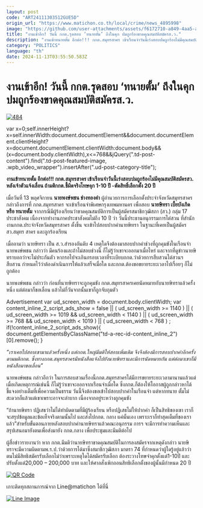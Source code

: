 ```yaml
---
layout: post
code: "ART24111303512GUE5D"
origin_url: "https://www.matichon.co.th/local/crime/news_4895998"
image: "https://github.com/user-attachments/assets/f6172710-a849-4aa5-a64b-a5723acaa70f"
title: "งานเข้าอีก! วันนี้ กกต.รุดสอบ ‘ทนายตั้ม’ ถึงในคุก ปมถูกร้องขาดคุณสมบัติสมัครส.ว."
description: "งานเข้าทนายตั้ม อีกต่อ!!! กกต.สมุทรสาคร เข้าเรือนจำวันนี้เร่งสอบปมถูกร้องไม่มีคุณสมบัติสมัครสว. หลังเจ้าตัวแจ้งเลื่อน ถ้ามติกกต.ชี้ผิดจริงโทษคุก 1-10 ปี"
category: "POLITICS"
language: "th"
date: 2024-11-13T03:55:50.583Z
---
```


# งานเข้าอีก! วันนี้ กกต.รุดสอบ ‘ทนายตั้ม’ ถึงในคุก ปมถูกร้องขาดคุณสมบัติสมัครส.ว.

[![](https://www.matichon.co.th/wp-content/uploads/2024/11/484-1.jpg "484")](https://www.matichon.co.th/wp-content/uploads/2024/11/484-1.jpg)

var x=0;self.innerHeight?x=self.innerWidth:document.documentElement&&document.documentElement.clientHeight?x=document.documentElement.clientWidth:document.body&&(x=document.body.clientWidth),x<=768&&jQuery(".td-post-content").find(".td-post-featured-image, .wpb\_video\_wrapper").insertAfter(".ud-post-category-title");

**งานเข้าทนายตั้ม อีกต่อ!!! กกต.สมุทรสาคร เข้าเรือนจำวันนี้เร่งสอบปมถูกร้องไม่มีคุณสมบัติสมัครสว. หลังเจ้าตัวแจ้งเลื่อน ถ้ามติกกต.ชี้ผิดจริงโทษคุก 1-10 ปี -ตัดสิทธิ์เลือกตั้ง 20 ปี**

เมื่อวันที่ 13 พฤศจิกายน **นายพงษ์พชน ช่างทองคำ** ผู้อำนวยการการเลือกตั้งประจำจังหวัดสมุทรสาคร กล่าวถึงการที่ กกต.สมุทรสาคร จะเข้าเรือนจำพิเศษกรุงเทพมหานคร เพื่อสอบ **นายษิทรา เบี้ยบังเกิด หรือ ทนายตั้ม** จากกรณีมีผู้ร้องเรียนว่าขาดคุณสมบัติการเป็นผู้สมัครสมาชิกวุฒิสภา (สว.) กลุ่ม 17 ประชาสังคม เนื่องจากทำงานภาคประชาสังคมไม่ถึง 10 ปี ว่า วันนี้ประธานอนุกรรมการไต่สวน ที่สำนักงานกกต.ประจำจังหวัดสมุทรสาคร ตั้งขึ้น จะเข้าไปสอบปากคำนายษิทรา ในฐานะที่เคยเป็นผู้สมัคร สว.สมุทร สาคร และถูกร้องเรียน

เมื่อถามว่า นายษิทรา เป็น ส.ว.สำรองอันดับ 4 เหตุใดจึงต้องมาสอบปากคำช่วงที่ถูกคุมขังในเรือนจำ นายพงษ์พชน กล่าวว่า มีคนร้องและถ้าไม่สอบช่วงนี้ ก็ไม่รู้ว่าเขาจะออกมาเมื่อไหร่ และจากที่ดูข่าวนายษิทราบอกว่าจะไม่ประกันตัว หากรอไปจะเกินกรอบเวลาที่ระเบียบกกต.ว่าด้วยการสืบสวนไต่สวนฯสืบสวน กำหนดไว้ว่าต้องดำเนินการให้แล้วเสร็จเมื่อใด และกกต.ต้องขอขยายระยะเวลาไปเรื่อยๆ ก็ไม่ถูกต้อง

นายพงษ์พชน กล่าวว่า ก่อนที่นายษิทราจะถูกคุมขัง กกต.สมุทรสาครเคยนัดหมายกับนายษิทราแล้วครั้งหนึ่ง แต่ต่อมาก็ขอเลื่อน แล้วไม่กี่วันจากนั้นเขาก็ถูกจับกุมตัว

Advertisement var ud\_screen\_width = document.body.clientWidth; var content\_inline\_2\_script\_ads\_show = false || ( ud\_screen\_width >= 1140 ) || ( ud\_screen\_width >= 1019 && ud\_screen\_width < 1140 ) || ( ud\_screen\_width >= 768 && ud\_screen\_width < 1019 ) || ( ud\_screen\_width < 768 ) ; if(!content\_inline\_2\_script\_ads\_show){ document.getElementsByClassName("td-a-rec-id-content\_inline\_2")\[0\].remove(); }

_“เราเคยไปสอบเขามาแล้วครั้งหนึ่ง แต่กกต.ใหญ่มีมติให้สอบเพิ่มเติม จึงจึงต้องมีการสอบปากคำอีกครั้งตามมติกกต. ซึ่งทางกกต.สมุทรสาครมีหนังสือแจ้งไปยังนายษิทราและมีการนัดหมายกัน แต่ต่อมาเขาก็มีหนังสือมาขอเลื่อน”_

นายพงษ์พชน กล่าวอีกว่า ในการสอบสวนเรื่องนี้กกต.สมุทรสาครได้มีการขยายระยะเวลามานานแล้วแต่เมื่อเกิดเหตุการณ์เช่นนี้ ก็ไม่รู้ว่าเขาจะออกจากเรือนจำเมื่อใด ซึ่งกกต.ก็ต้องให้โอกาสผู้ถูกกล่าวหาได้ชี้แจงอย่างเต็มที่เพื่อความเป็นธรรม วันนี้จึงต้องขอเข้าไปสอบปากคำในเรือนจำ แต่หากทนาย ตั้มไม่สะดวกก็แล้วแต่เขาเพราะอาจจะลำบาก เนื่องจากอยู่ระหว่างถูกคุมขัง

“ถ้านายษิทรา ปฏิเสธว่าไม่ได้ทำผิดตามที่มีผู้ร้องเรียน หรือปฏิเสธไม่ให้ปากคำ ก็เป็นสิทธิของเขา เราก็จะสรุปข้อมูลและข้อเท็จจริงตามนั้นไป และส่งไปกกต. กลาง แค่นั้นเอง เพราะเราก็ทำสุดเต็มที่ของเราแล้ว”สำหรับขั้นตอนภายหลังสอบปากคำนายษิทราแล้วคณะอนุกรรม การฯ จะมีการทำความเห็นและสรุปเสนอมายังตนเพื่อส่งมายัง กกต.กลาง เพื่อประชุมและมีมติต่อไป

ผู้สื่อข่าวรายงานว่า หาก กกต.มีมติว่านายษิทราขาดคุณสมบัติในการลงสมัครจากเหตุดังกล่าว นายษิทราจะมีความผิดตามพ.ร.ป.ว่าด้วยการได้มาซึ่งสมาชิกวุฒิสภา มาตรา 74 ที่กำหนดว่าผู้ใดรู้อยู่แล้วว่าตนไม่มีสิทธิสมัครรับเลือกไม่ว่าเพราะเหตุใดได้สมัครรับเลือก ต้องระวางโทษจำคุกตั้งแต่1-10ปี และปรับตั้งแต่20,000 – 200,000 บาท และให้ศาลสั่งเพิกถอนสิทธิเลือกตั้งของผู้นั้นมีกำหนด 20 ปี

[![QR Code](https://www.matichon.co.th/wp-content/uploads/2023/07/wob1371z.jpg)](https://lin.ee/ht0nDxX)

เกาะติดทุกสถานการณ์จาก Line@matichon ได้ที่นี่

[![Line Image](https://www.matichon.co.th/wp-content/uploads/2023/07/th.png)](https://lin.ee/ht0nDxX)